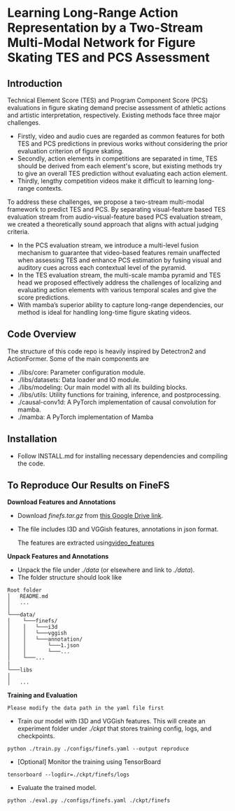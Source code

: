 # Learning Long-Range Action Representation by a Two-Stream Multi-Modal Network for Figure Skating TES and PCS Assessment

## Introduction

Technical Element Score (TES) and Program Component Score (PCS) evaluations in figure skating demand precise assessment of athletic actions and artistic interpretation, respectively. Existing methods face three major challenges.

* Firstly, video and audio cues are regarded as common features for both TES and PCS predictions in previous works without considering the prior evaluation criterion of figure skating.
* Secondly, action elements in competitions are separated in time, TES should be derived from each element's score, but existing methods try to give an overall TES prediction without evaluating each action element.
* Thirdly, lengthy competition videos make it difficult to learning long-range contexts.

To address these challenges, we propose a two-stream multi-modal framework to predict TES and PCS. By separating visual-feature based TES evaluation stream from audio-visual-feature based PCS evaluation stream, we created a theoretically sound approach that aligns with actual judging criteria.

* In the PCS evaluation stream, we introduce a multi-level fusion mechanism to guarantee that video-based features remain unaffected when assessing TES and enhance PCS estimation by fusing visual and auditory cues across each contextual level of the pyramid.
* In the TES evaluation stream, the multi-scale mamba pyramid and TES head we proposed effectively address the challenges of localizing and evaluating action elements with various temporal scales and give the score predictions.
* With mamba’s superior ability to capture long-range dependencies, our method is ideal for handling long-time figure skating videos.

## Code Overview

The structure of this code repo is heavily inspired by Detectron2 and ActionFormer. Some of the main components are

* ./libs/core: Parameter configuration module.
* ./libs/datasets: Data loader and IO module.
* ./libs/modeling: Our main model with all its building blocks.
* ./libs/utils: Utility functions for training, inference, and postprocessing.
* ./causal-conv1d: A PyTorch implementation of causal convolution for mamba.
* ./mamba: A PyTorch implementation of Mamba

## Installation

* Follow INSTALL.md for installing necessary dependencies and compiling the code.

## To Reproduce Our Results on FineFS

**Download Features and Annotations**

* Download *finefs.tar.gz* from [this Google Drive link](https://drive.google.com/file/d/10kK9Bc1qX8ISMESCWpUOb0DUGzHnC4WM/view).
* The file includes I3D and VGGish features, annotations in json format.

    The features are extracted using[video_features](https://github.com/v-iashin/video_features)

**Unpack Features and Annotations**

* Unpack the file under *./data* (or elsewhere and link to *./data*).
* The folder structure should look like

```
Root folder
│   README.md
│   ...  
│
└───data/
│    └───finefs/
│    │	 └───i3d
│    │	 └───vggish
│    │	 └───annotation/
│    │	     └───1.json
│    │	     └───...
│    └───...
|
└───libs
│
│   ...
```

**Training and Evaluation**

    Please modify the data path in the yaml file first

* Train our model with I3D and VGGish features. This will create an experiment folder under *./ckpt* that stores training config, logs, and checkpoints.

```shell
python ./train.py ./configs/finefs.yaml --output reproduce
```

* [Optional] Monitor the training using TensorBoard

```shell
tensorboard --logdir=./ckpt/finefs/logs
```

* Evaluate the trained model.

```shell
python ./eval.py ./configs/finefs.yaml ./ckpt/finefs
```
